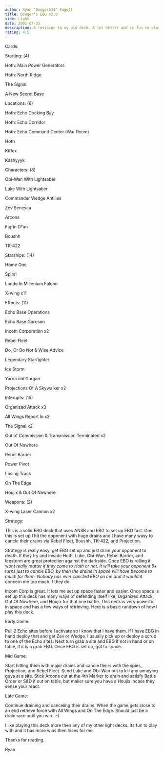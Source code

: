 ```yaml
---
author: Ryan "Dooger511" Fugett
title: Dooger*s EBO v2.0
side: Light
date: 2001-07-31
description: A revision to my old deck. A lot better and is fun to play with.
rating: 4.5
---
```

Cards: 

Starting: (4)
Hoth: Main Power Generators
Hoth: North Ridge
The Signal
A New Secret Base

Locations: (6)
Hoth: Echo Docking Bay
Hoth: Echo Corridor
Hoth: Echo Command Center (War Room)
Hoth
Kiffex
Kashyyyk

Characters: (8)
Obi-Wan With Lightsaber
Luke With Lightsaber
Commander Wedge Antilles
Zev Senesca
Arcona
Figrin D*an
Boushh
TK-422

Starships: (14)
Home One
Spiral
Lando In Millenium Falcon
X-wing x11

Effects: (11)
Echo Base Operations
Echo Base Garrison
Incom Corporation x2
Rebel Fleet
Do, Or Do Not & Wise Advice
Legendary Starfighter
Ice Storm
Yarna d*al* Gargan
Projections Of A Skywalker x2

Interupts: (15)
Organized Attack x3
All Wings Report In x2
The Signal x2
Out of Commission & Transmission Terminated x2
Out Of Nowhere
Rebel Barrier
Power Pivot
Losing Track
On The Edge
Houjix & Out Of Nowhere

Weapons: (2)
X-wing Laser Cannon x2


Strategy: 

This is a solid EBO deck that uses ANSB and EBG to set up EBO fast. One this is set up I hit the opponent with huge drains and I have many wasy to cancle their drains via Rebel Fleet, Boushh, TK-422, and Projection. 

Strategy is really easy, get EBO set up and just drain your opponent to death. If they try and invade Hoth, Luke, Obi-Wan, Rebel Barrier, and Icestorm are great protection against the darkside. Once EBO is rolling it won*t really matter if they come to Hoth or not. It will take your opponent 5+ turns just to cancle EBO, by then the drains in space will have become to much for them. Nobody has ever cancled EBO on me and it wouldn*t concern me too much if they do.

Incom Corp is great. It lets me set up space faster and easier. Once space is set up this deck has many ways of defending itself like, Organized Attack, Out Of Nowhere, and Houjix for that one battle. This deck is very powerful in space and has a few ways of retrieving. Here is a basic rundown of how I play this deck.

Early Game:
Pull 2 Echo sites before I activate so I know that I have them. If I have EBG in hand deploy that and get Zev or Wedge. I usually pick up or deploy a scrub to one of the Echo sites. Next turn grab a site and EBG if not in hand or on table, if it is a grab EBO. Once EBO is set up, got to space. 

Mid Game:
Start hitting them with major drains and cancle theirs with the spies, Projection, and Rebel Fleet. Send Luke and Obi-Wan out to kill any annoying guys at a site. Stick Arcona out at the 4th Marker to drain and satisfy Battle Order or S&D if out on table, but maker sure you have a Houjix incase they sense your react.

Late Game:
Continue draining and canceling their drains. When the game gets close to an end retrieve force with All Wings and On The Edge. Should just be a drain race until you win. :-)

I like playing this deck more then any of my other light decks. Its fun to play with and it has more wins then loses for me.

Thanks for reading.

Ryan 